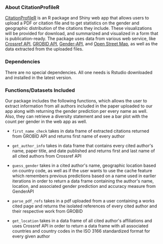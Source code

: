 ### About CitationProfileR

[CitationProfileR](https://github.com/LukasWallrich/citationProfileR) is an R package and Shiny web app that allows users to upload a PDF or citation file and to get statistics on the gender and geographic distribution of the citations they include. These visualizations will be provided for download, and summarized and visualized in a form that is publication-ready.
The package uses data from various web service, like [Crossref API](https://www.crossref.org/), [GROBID API](https://grobid.readthedocs.io/en/latest/), [Gender-API](https://gender-api.com/en/), and [Open Street Map](https://www.openstreetmap.org/#map=4/38.01/-95.84), as well as the data extracted from the uploaded files.


### Dependencies

There are no special dependencies. All one needs is Rstudio downloaded and installed in the latest version.


### Functions/Datasets Included

Our package includes the following functions, which allows the user to extract information from all authors included in the paper uploaded to our app along with returning the gender prediction per every name as well. Also, they can retrieve a diversity statement and see a bar plot with the count per gender in the web app as well.

- `first_name_check` takes in data frame of extracted citations returned from GROBID API and returns first name of every author

- `get_author_info` takes in data frame that contains every cited author's name, paper title, and date published and returns first and last name of all cited authors from Crossref API

- `guess_gender` takes in a cited author's name, geographic location based on country code, as well as if the user wants to use the cache feature which remembers previous predictions based on a name used in earlier iterations in order to return a data frame containing the author's name, location, and associated gender prediction and accuracy measure from GenderAPI

- `parse_pdf_refs` takes in a pdf uploaded from a user containing a works cited page and returns the isolated references of every cited author and their respective work from GROBID

- `get_location` takes in a data frame of all cited author's affiliations and uses Crossref API in order to return a data frame with all associated countries and country codes in the ISO 3166 standardized format for every given author

